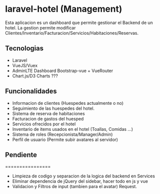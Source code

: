# laravel-hotel (Management)
Esta aplicacion es un dashboard que permite gestionar el Backend de un hotel. La gestion permite modificar Clientes/Inventario/Facturacion/Servicios/Habitaciones/Reservas.

## Tecnologias
- Laravel
- VueJS/Vuex
- AdminLTE Dashboard Bootstrap-vue + VueRouter
- Chart.js/D3 Charts ???

## Funcionalidades
- Informacion de clientes (Huespedes actualmente o no)
- Seguimiento de las huespedes del hotel.
- Sistema de reserva de habitaciones
- Facturacion de gastos del huesped
- Servicios ofrecidos por el hotel
- Inventario de items usados en el hotel (Toallas, Comidas ...)
- Sistema de roles (Recepcionista/Manager/Admin)
- Perfil de usuario (Permite subir avatares al servidor)

## Pendiente
================
- Limpieza de codigo y separacion de la logica del backend en Services
- Eliminar dependencia de jQuery del sidebar, hacer todo en js y vue
- Validacion y Filtros de input (tambien para el avatar) Request.